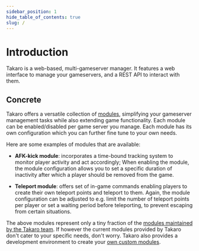 ```yaml
---
sidebar_position: 1
hide_table_of_contents: true
slug: /
---
```


# Introduction

Takaro is a web-based, multi-gameserver manager. It features a web interface to manage your gameservers, and a REST API to interact with them.

## Concrete

Takaro offers a versatile collection of [modules](./advanced/modules.md), simplifying your gameserver management tasks while also extending game functionality.
Each module can be enabled/disabled per game server you manage. Each module has its own configuration which you can further fine tune to your own needs.

Here are some examples of modules that are available:

- **AFK-kick module**:
  incorporates a time-bound tracking system to monitor player activity and act accordingly;
  When enabling the module, the module configuration allows you to set a specific duration of inactivity after which a player should be removed from the game.

- **Teleport module**:
  offers set of in-game commands enabling players to create their own teleport points and teleport to them. Again, the module configuration can be adjusted to e.g. limit the number of teleport points per player or set a waiting period before teleporting, to prevent escaping from certain situations.

The above modules represent only a tiny fraction of the [modules maintained by the Takaro team](./built-in-modules).
If however the current modules provided by Takaro don't cater to your specific needs, don't worry. Takaro also provides a development environment to create your [own custom modules](./advanced/custom-modules.md).
